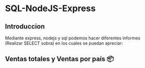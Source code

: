 # SQL-NodeJS-Express
## Introduccion 
Mediante express, nodejs y sql podemos hacer diferentes informes (Realizar SELECT sobra) en los cuales se puedan apreciar:
## Ventas totales y Ventas por país 📦
